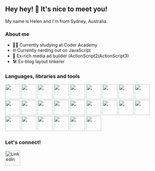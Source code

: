 ## Hey hey! 🤝 It's nice to meet you!

My name is Helen and I'm from Sydney, Australia.

### About me

- 👩‍🎓 Currently studying at Coder Academy
- 🤓 Currently nerding out on JavaScript
- 🧱 Ex-rich media ad builder (ActionScript2/ActionScript3)
- 🛠 Ex-blog layout tinkerer

### Languages, libraries and tools

<img src="https://cdn.jsdelivr.net/gh/devicons/devicon/icons/html5/html5-original-wordmark.svg" height="48" />     <img src="https://cdn.jsdelivr.net/gh/devicons/devicon/icons/css3/css3-original-wordmark.svg" height="48" />     <img src="https://cdn.jsdelivr.net/gh/devicons/devicon/icons/sass/sass-original.svg" height="48" />     <img src="https://cdn.jsdelivr.net/gh/devicons/devicon/icons/python/python-original.svg" height="48" />     <img src="https://cdn.jsdelivr.net/gh/devicons/devicon/icons/flask/flask-original.svg" height="48" />     <img src="https://cdn.jsdelivr.net/gh/devicons/devicon/icons/postgresql/postgresql-original.svg" height="48" />     <img src="https://cdn.jsdelivr.net/gh/devicons/devicon/icons/javascript/javascript-original.svg" height="48" />     <img src="https://cdn.jsdelivr.net/gh/devicons/devicon/icons/markdown/markdown-original.svg" height="48" />     <img src="https://cdn.jsdelivr.net/gh/devicons/devicon/icons/git/git-original.svg" height="48" />     <img src="https://cdn.jsdelivr.net/gh/devicons/devicon/icons/github/github-original.svg" height="48" />     <img src="https://cdn.jsdelivr.net/gh/devicons/devicon/icons/vscode/vscode-original.svg" height="48" />     <img src="https://cdn.jsdelivr.net/gh/devicons/devicon/icons/photoshop/photoshop-plain.svg" height="48" />     <img src="https://cdn.jsdelivr.net/gh/devicons/devicon/icons/illustrator/illustrator-plain.svg" height="48" />     <img src="https://cdn.jsdelivr.net/gh/devicons/devicon/icons/canva/canva-original.svg" height="48" />     <img src="https://cdn.jsdelivr.net/gh/devicons/devicon/icons/figma/figma-original.svg" height="48" />     <img src="https://cdn.jsdelivr.net/gh/devicons/devicon/icons/wordpress/wordpress-plain.svg" height="48" />     <img src="https://cdn.jsdelivr.net/gh/devicons/devicon/icons/drupal/drupal-original.svg" height="48" />     <img src="https://cdn.jsdelivr.net/gh/devicons/devicon/icons/confluence/confluence-original.svg" height="48" />     <img src="https://cdn.jsdelivr.net/gh/devicons/devicon/icons/jira/jira-original.svg" height="48" />     <img src="https://cdn.jsdelivr.net/gh/devicons/devicon/icons/trello/trello-plain.svg" height="48" />     <img src="https://cdn.jsdelivr.net/gh/devicons/devicon/icons/sourcetree/sourcetree-original.svg" height="48" />     <img src="https://cdn.jsdelivr.net/gh/devicons/devicon/icons/salesforce/salesforce-original.svg" height="48" />     <img src="https://cdn.jsdelivr.net/gh/devicons/devicon/icons/filezilla/filezilla-plain.svg" height="48" />     <img src="https://cdn.jsdelivr.net/gh/devicons/devicon/icons/slack/slack-original.svg" height="48" />

### Let's connect!

<a href="https://linkedin.com/in/helenthai17" target="_blank"><img src="https://cdn.jsdelivr.net/gh/devicons/devicon/icons/linkedin/linkedin-original.svg" height="48" alt="LinkedIn"></a>
          
          
          
          

<!--
**hotteok219/hotteok219** is a ✨ _special_ ✨ repository because its `README.md` (this file) appears on your GitHub profile.

Here are some ideas to get you started:

- 🔭 I’m currently working on ...
- 🌱 I’m currently learning ...
- 👯 I’m looking to collaborate on ...
- 🤔 I’m looking for help with ...
- 💬 Ask me about ...
- 📫 How to reach me: ...
- 😄 Pronouns: ...
- ⚡ Fun fact: ...
-->
